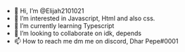- 👋 Hi, I’m @Elijah2101021
- 👀 I’m interested in Javascript, Html and also css.
- 🌱 I’m currently learning Typescript
- 💞️ I’m looking to collaborate on idk, depends
- 📫 How to reach me dm me on discord, Dhar Pepe#0001

<!---
Elijah2101021/Elijah2101021 is a ✨ special ✨ because he is cool
--->
